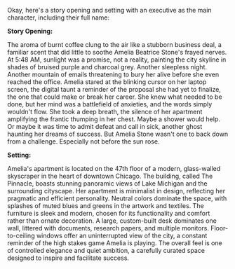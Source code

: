 Okay, here's a story opening and setting with an executive as the main character, including their full name:

**Story Opening:**

The aroma of burnt coffee clung to the air like a stubborn business deal, a familiar scent that did little to soothe Amelia Beatrice Stone's frayed nerves. At 5:48 AM, sunlight was a promise, not a reality, painting the city skyline in shades of bruised purple and charcoal grey. Another sleepless night. Another mountain of emails threatening to bury her alive before she even reached the office. Amelia stared at the blinking cursor on her laptop screen, the digital taunt a reminder of the proposal she had yet to finalize, the one that could make or break her career. She knew what needed to be done, but her mind was a battlefield of anxieties, and the words simply wouldn't flow. She took a deep breath, the silence of her apartment amplifying the frantic thumping in her chest. Maybe a shower would help. Or maybe it was time to admit defeat and call in sick, another ghost haunting her dreams of success. But Amelia Stone wasn't one to back down from a challenge. Especially not before the sun rose.

**Setting:**

Amelia's apartment is located on the 47th floor of a modern, glass-walled skyscraper in the heart of downtown Chicago. The building, called The Pinnacle, boasts stunning panoramic views of Lake Michigan and the surrounding cityscape. Her apartment is minimalist in design, reflecting her pragmatic and efficient personality. Neutral colors dominate the space, with splashes of muted blues and greens in the artwork and textiles. The furniture is sleek and modern, chosen for its functionality and comfort rather than ornate decoration. A large, custom-built desk dominates one wall, littered with documents, research papers, and multiple monitors. Floor-to-ceiling windows offer an uninterrupted view of the city, a constant reminder of the high stakes game Amelia is playing. The overall feel is one of controlled elegance and quiet ambition, a carefully curated space designed to inspire and facilitate success.
